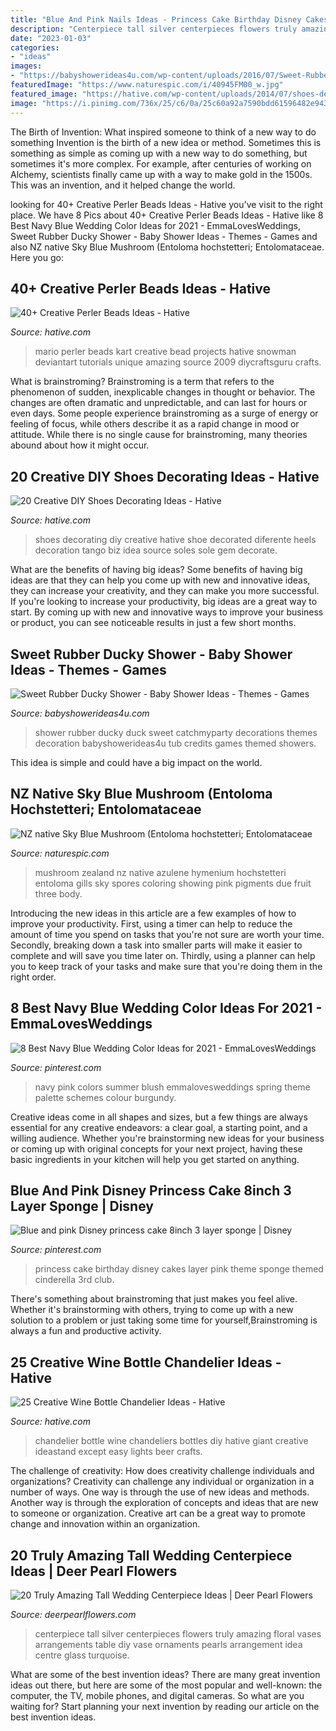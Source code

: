 ```yaml
---
title: "Blue And Pink Nails Ideas - Princess Cake Birthday Disney Cakes Layer Pink Theme Sponge Themed Cinderella 3rd Club"
description: "Centerpiece tall silver centerpieces flowers truly amazing floral vases arrangements table diy vase ornaments pearls arrangement idea centre glass turquoise"
date: "2023-01-03"
categories:
- "ideas"
images:
- "https://babyshowerideas4u.com/wp-content/uploads/2016/07/Sweet-Rubber-Ducky-Shower-Tub-600x899.jpg"
featuredImage: "https://www.naturespic.com/i/40945FM00_w.jpg"
featured_image: "https://hative.com/wp-content/uploads/2014/07/shoes-decorating-ideas/8-shoes-decorating-ideas.jpg"
image: "https://i.pinimg.com/736x/25/c6/0a/25c60a92a7590bdd61596482e94361a0.jpg"
---
```



The Birth of Invention: What inspired someone to think of a new way to do something
Invention is the birth of a new idea or method. Sometimes this is something as simple as coming up with a new way to do something, but sometimes it's more complex. For example, after centuries of working on Alchemy, scientists finally came up with a way to make gold in the 1500s. This was an invention, and it helped change the world.

	

		
looking for 40+ Creative Perler Beads Ideas - Hative you've visit to the right place. We have 8 Pics about 40+ Creative Perler Beads Ideas - Hative like 8 Best Navy Blue Wedding Color Ideas for 2021 - EmmaLovesWeddings, Sweet Rubber Ducky Shower - Baby Shower Ideas - Themes - Games and also NZ native Sky Blue Mushroom (Entoloma hochstetteri; Entolomataceae. Here you go:
		
    
## 40+ Creative Perler Beads Ideas - Hative

<img loading=lazy src="https://hative.com/wp-content/uploads/2014/04/perler-beads-ideas/7-mario-perler-bead.jpg" onerror="this.onerror=null;this.src='https://tse4.mm.bing.net/th?id=OIP.zULHWMOw4dnxqqloE6_oTAHaE7&amp;pid=15.1';" alt="40+ Creative Perler Beads Ideas - Hative">

_Source: hative.com_

>mario perler beads kart creative bead projects hative snowman deviantart tutorials unique amazing source 2009 diycraftsguru crafts. 

	

What is brainstroming?
Brainstroming is a term that refers to the phenomenon of sudden, inexplicable changes in thought or behavior. The changes are often dramatic and unpredictable, and can last for hours or even days. Some people experience brainstroming as a surge of energy or feeling of focus, while others describe it as a rapid change in mood or attitude. While there is no single cause for brainstroming, many theories abound about how it might occur.

    
## 20 Creative DIY Shoes Decorating Ideas - Hative

<img loading=lazy src="https://hative.com/wp-content/uploads/2014/07/shoes-decorating-ideas/8-shoes-decorating-ideas.jpg" onerror="this.onerror=null;this.src='https://tse2.mm.bing.net/th?id=OIP.ATVj1w82Yht3MjnvG5GkmAHaLI&amp;pid=15.1';" alt="20 Creative DIY Shoes Decorating Ideas - Hative">

_Source: hative.com_

>shoes decorating diy creative hative shoe decorated diferente heels decoration tango biz idea source soles sole gem decorate. 

	

What are the benefits of having big ideas?
Some benefits of having big ideas are that they can help you come up with new and innovative ideas, they can increase your creativity, and they can make you more successful. If you're looking to increase your productivity, big ideas are a great way to start. By coming up with new and innovative ways to improve your business or product, you can see noticeable results in just a few short months.

    
## Sweet Rubber Ducky Shower - Baby Shower Ideas - Themes - Games

<img loading=lazy src="https://babyshowerideas4u.com/wp-content/uploads/2016/07/Sweet-Rubber-Ducky-Shower-Tub-600x899.jpg" onerror="this.onerror=null;this.src='https://tse2.mm.bing.net/th?id=OIP.nm4X1FwA7rQX7DYhJo91fQHaLG&amp;pid=15.1';" alt="Sweet Rubber Ducky Shower - Baby Shower Ideas - Themes - Games">

_Source: babyshowerideas4u.com_

>shower rubber ducky duck sweet catchmyparty decorations themes decoration babyshowerideas4u tub credits games themed showers. 

	

This idea is simple and could have a big impact on the world.

    
## NZ Native Sky Blue Mushroom (Entoloma Hochstetteri; Entolomataceae

<img loading=lazy src="https://www.naturespic.com/i/40945FM00_w.jpg" onerror="this.onerror=null;this.src='https://tse1.mm.bing.net/th?id=OIP.WLZ8X31gGxeOO0xFtXPmUgHaLG&amp;pid=15.1';" alt="NZ native Sky Blue Mushroom (Entoloma hochstetteri; Entolomataceae">

_Source: naturespic.com_

>mushroom zealand nz native azulene hymenium hochstetteri entoloma gills sky spores coloring showing pink pigments due fruit three body. 

	

Introducing the new ideas in this article are a few examples of how to improve your productivity. First, using a timer can help to reduce the amount of time you spend on tasks that you're not sure are worth your time. Secondly, breaking down a task into smaller parts will make it easier to complete and will save you time later on. Thirdly, using a planner can help you to keep track of your tasks and make sure that you're doing them in the right order.

    
## 8 Best Navy Blue Wedding Color Ideas For 2021 - EmmaLovesWeddings

<img loading=lazy src="https://i.pinimg.com/736x/61/c1/84/61c184bb38aa8db515c5e9a69f78b7b3.jpg" onerror="this.onerror=null;this.src='https://tse1.mm.bing.net/th?id=OIP.FodzCJCsGDAbZ9HlTFr7GwHaP3&amp;pid=15.1';" alt="8 Best Navy Blue Wedding Color Ideas for 2021 - EmmaLovesWeddings">

_Source: pinterest.com_

>navy pink colors summer blush emmalovesweddings spring theme palette schemes colour burgundy. 

	

Creative ideas come in all shapes and sizes, but a few things are always essential for any creative endeavors: a clear goal, a starting point, and a willing audience. Whether you're brainstorming new ideas for your business or coming up with original concepts for your next project, having these basic ingredients in your kitchen will help you get started on anything.

    
## Blue And Pink Disney Princess Cake 8inch 3 Layer Sponge | Disney

<img loading=lazy src="https://i.pinimg.com/736x/25/c6/0a/25c60a92a7590bdd61596482e94361a0.jpg" onerror="this.onerror=null;this.src='https://tse1.mm.bing.net/th?id=OIP.-QIJsSuPKXX_WYC4UNYzyAHaJ4&amp;pid=15.1';" alt="Blue and pink Disney princess cake 8inch 3 layer sponge | Disney">

_Source: pinterest.com_

>princess cake birthday disney cakes layer pink theme sponge themed cinderella 3rd club. 

	

There's something about brainstroming that just makes you feel alive. Whether it's brainstorming with others, trying to come up with a new solution to a problem or just taking some time for yourself,Brainstroming is always a fun and productive activity.

    
## 25 Creative Wine Bottle Chandelier Ideas - Hative

<img loading=lazy src="https://hative.com/wp-content/uploads/2014/03/wine-bottle-chandeliers/17-giant-blue-chandelier.jpg" onerror="this.onerror=null;this.src='https://tse2.mm.bing.net/th?id=OIP.XuSCfnnPQdzjeXeS3gkZtQHaJ4&amp;pid=15.1';" alt="25 Creative Wine Bottle Chandelier Ideas - Hative">

_Source: hative.com_

>chandelier bottle wine chandeliers bottles diy hative giant creative ideastand except easy lights beer crafts. 

	

The challenge of creativity: How does creativity challenge individuals and organizations?
Creativity can challenge any individual or organization in a number of ways. One way is through the use of new ideas and methods. Another way is through the exploration of concepts and ideas that are new to someone or organization. Creative art can be a great way to promote change and innovation within an organization.

    
## 20 Truly Amazing Tall Wedding Centerpiece Ideas | Deer Pearl Flowers

<img loading=lazy src="http://www.deerpearlflowers.com/wp-content/uploads/2015/04/silver-wedding-centerpiece-ideas.jpg" onerror="this.onerror=null;this.src='https://tse2.mm.bing.net/th?id=OIP.BlBRYISCzTk9jCD0x34knAHaLa&amp;pid=15.1';" alt="20 Truly Amazing Tall Wedding Centerpiece Ideas | Deer Pearl Flowers">

_Source: deerpearlflowers.com_

>centerpiece tall silver centerpieces flowers truly amazing floral vases arrangements table diy vase ornaments pearls arrangement idea centre glass turquoise. 

	

What are some of the best invention ideas?
There are many great invention ideas out there, but here are some of the most popular and well-known: the computer, the TV, mobile phones, and digital cameras. So what are you waiting for? Start planning your next invention by reading our article on the best invention ideas.

